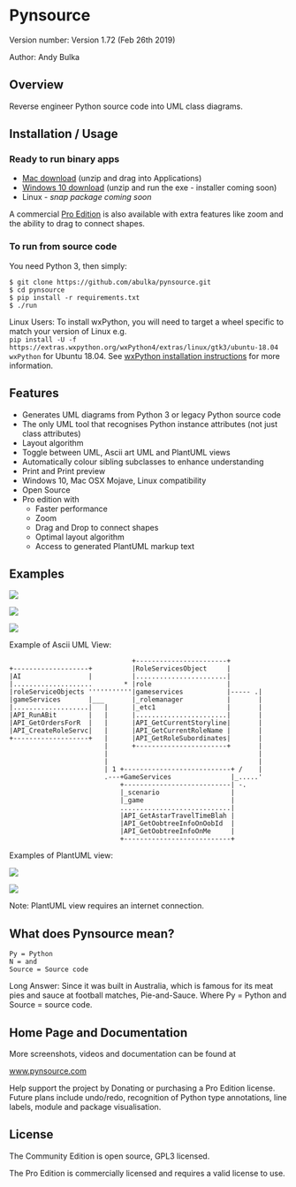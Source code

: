 Pynsource
=========

Version number: Version 1.72 (Feb 26th 2019)

Author: Andy Bulka

Overview
--------

Reverse engineer Python source code into UML class diagrams.

Installation / Usage
--------------------

### Ready to run binary apps ###

 * [Mac download](http://bit.ly/pynsource-mac-1-72) (unzip and drag into Applications) 
 * [Windows 10 download](http://bit.ly/pynsource-win-1-72) (unzip and run the exe - installer coming soon) 
 * Linux - _snap package coming soon_
 
A commercial [Pro Edition](http://pynsource.com/pricing.html) is also available with extra features 
like zoom and the ability to drag to connect shapes.

### To run from source code ###

You need Python 3, then simply:

    $ git clone https://github.com/abulka/pynsource.git
    $ cd pynsource
    $ pip install -r requirements.txt
    $ ./run

Linux Users: To install wxPython, you will need to target a wheel specific to match your version 
of Linux e.g.  
`pip install -U -f https://extras.wxpython.org/wxPython4/extras/linux/gtk3/ubuntu-18.04 wxPython`
for Ubuntu 18.04. 
See [wxPython installation instructions](https://wiki.wxpython.org/How%20to%20install%20wxPython#Installing_wxPython-Phoenix_using_pip) 
for more information.


Features
--------

 - Generates UML diagrams from Python 3 or legacy Python source code
 - The only UML tool that recognises Python instance attributes (not just class attributes) 
 - Layout algorithm
 - Toggle between UML, Ascii art UML and PlantUML views
 - Automatically colour sibling subclasses to enhance understanding
 - Print and Print preview
 - Windows 10, Mac OSX Mojave, Linux compatibility
 - Open Source
 - Pro edition with
    - Faster performance
    - Zoom
    - Drag and Drop to connect shapes
    - Optimal layout algorithm
    - Access to generated PlantUML markup text 

Examples
--------

![](https://www.dropbox.com/s/aq4hu3hfdvtxkp8/pynsource-comments.png?raw=1)

![](https://www.dropbox.com/s/3o2p7h6qqf5hbhc/pynsource-zoom-line-edit.png?raw=1)

![](https://www.dropbox.com/s/w183c0vmt8o6qs9/pynsource-drag-drop-connect.png?raw=1)

Example of Ascii UML View:


                                   +-----------------------+
    +-------------------+          |RoleServicesObject     |
    |AI                 |          |.......................|
    |....................        * |role                   |
    |roleServiceObjects '''''''''''|gameservices           |----- .|
    |gameServices       |___       |_rolemanager           |       |
    |...................|   |      |_etc1                  |       |
    |API_RunABit        |   |      |.......................|       |
    |API_GetOrdersForR  |   |      |API_GetCurrentStoryline|       |
    |API_CreateRoleServc|   |      |API_GetCurrentRoleName |       |
    +-------------------+   |      |API_GetRoleSubordinates|       |
                            |      +-----------------------+       |
                            |                                      |
                            |                                      |
                            | 1 +---------------------------+ /    |
                            .---+GameServices               |_.....'
                                +---------------------------| -.
                                |_scenario                  |
                                |_game                      |
                                ............................|
                                |API_GetAstarTravelTimeBlah |
                                |API_GetOobtreeInfoOnOobId  |
                                |API_GetOobtreeInfoOnMe     |
                                +---------------------------+

Examples of PlantUML view:

![](https://www.dropbox.com/s/v6f5t2hohl97hja/pynsource-plantuml-1.png?raw=1)

![](https://www.dropbox.com/s/furf89q7b2brpr0/pynsource-plantuml-2.png?raw=1)

Note: PlantUML view requires an internet connection.
                                    
What does Pynsource mean?
-------------------------

    Py = Python
    N = and
    Source = Source code

Long Answer: Since it was built in Australia, which is famous for its meat pies and sauce
   at football matches, Pie-and-Sauce.  Where Py = Python and Source = source code.
   
Home Page and Documentation
---------------------------

More screenshots, videos and documentation can be found at

www.pynsource.com

Help support the project by Donating or purchasing a Pro Edition license.  Future plans include
undo/redo, recognition of Python type annotations, line labels, module and package visualisation.

License
-------

The Community Edition is open source, GPL3 licensed.

The Pro Edition is commercially licensed and requires a valid license to use.
  
